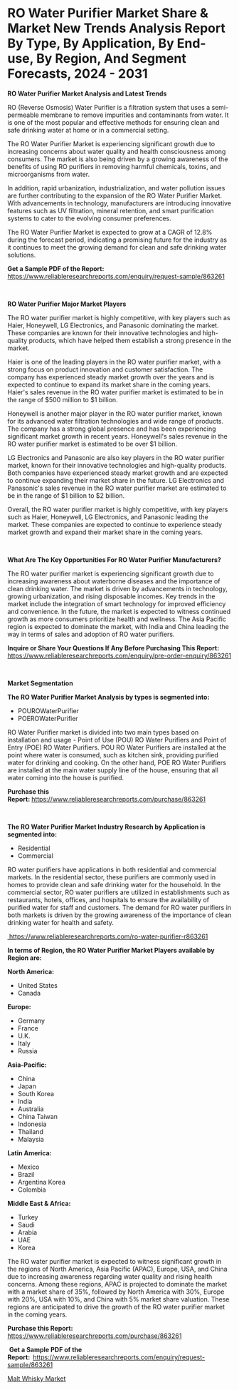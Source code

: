 <p><h1>RO Water Purifier Market Share & Market New Trends Analysis Report By Type, By Application, By End-use, By Region, And Segment Forecasts, 2024 - 2031</h1></p><p><strong>RO Water Purifier Market Analysis and Latest Trends</strong></p>
<p><p>RO (Reverse Osmosis) Water Purifier is a filtration system that uses a semi-permeable membrane to remove impurities and contaminants from water. It is one of the most popular and effective methods for ensuring clean and safe drinking water at home or in a commercial setting.</p><p>The RO Water Purifier Market is experiencing significant growth due to increasing concerns about water quality and health consciousness among consumers. The market is also being driven by a growing awareness of the benefits of using RO purifiers in removing harmful chemicals, toxins, and microorganisms from water.</p><p>In addition, rapid urbanization, industrialization, and water pollution issues are further contributing to the expansion of the RO Water Purifier Market. With advancements in technology, manufacturers are introducing innovative features such as UV filtration, mineral retention, and smart purification systems to cater to the evolving consumer preferences.</p><p>The RO Water Purifier Market is expected to grow at a CAGR of 12.8% during the forecast period, indicating a promising future for the industry as it continues to meet the growing demand for clean and safe drinking water solutions.</p></p>
<p><strong>Get a Sample PDF of the Report:&nbsp;</strong> <a href="https://www.reliableresearchreports.com/enquiry/request-sample/863261">https://www.reliableresearchreports.com/enquiry/request-sample/863261</a></p>
<p>&nbsp;</p>
<p><strong>RO Water Purifier Major Market Players</strong></p>
<p><p>The RO water purifier market is highly competitive, with key players such as Haier, Honeywell, LG Electronics, and Panasonic dominating the market. These companies are known for their innovative technologies and high-quality products, which have helped them establish a strong presence in the market.</p><p>Haier is one of the leading players in the RO water purifier market, with a strong focus on product innovation and customer satisfaction. The company has experienced steady market growth over the years and is expected to continue to expand its market share in the coming years. Haier's sales revenue in the RO water purifier market is estimated to be in the range of $500 million to $1 billion.</p><p>Honeywell is another major player in the RO water purifier market, known for its advanced water filtration technologies and wide range of products. The company has a strong global presence and has been experiencing significant market growth in recent years. Honeywell's sales revenue in the RO water purifier market is estimated to be over $1 billion.</p><p>LG Electronics and Panasonic are also key players in the RO water purifier market, known for their innovative technologies and high-quality products. Both companies have experienced steady market growth and are expected to continue expanding their market share in the future. LG Electronics and Panasonic's sales revenue in the RO water purifier market are estimated to be in the range of $1 billion to $2 billion.</p><p>Overall, the RO water purifier market is highly competitive, with key players such as Haier, Honeywell, LG Electronics, and Panasonic leading the market. These companies are expected to continue to experience steady market growth and expand their market share in the coming years.</p></p>
<p>&nbsp;</p>
<p><strong>What Are The Key Opportunities For RO Water Purifier Manufacturers?</strong></p>
<p><p>The RO water purifier market is experiencing significant growth due to increasing awareness about waterborne diseases and the importance of clean drinking water. The market is driven by advancements in technology, growing urbanization, and rising disposable incomes. Key trends in the market include the integration of smart technology for improved efficiency and convenience. In the future, the market is expected to witness continued growth as more consumers prioritize health and wellness. The Asia Pacific region is expected to dominate the market, with India and China leading the way in terms of sales and adoption of RO water purifiers.</p></p>
<p><strong>Inquire or Share Your Questions If Any Before Purchasing This Report:</strong> <a href="https://www.reliableresearchreports.com/enquiry/pre-order-enquiry/863261">https://www.reliableresearchreports.com/enquiry/pre-order-enquiry/863261</a></p>
<p>&nbsp;</p>
<p><strong>Market Segmentation</strong></p>
<p><strong>The RO Water Purifier Market Analysis by types is segmented into:</strong></p>
<p><ul><li>POUROWaterPurifier</li><li>POEROWaterPurifier</li></ul></p>
<p><p>RO Water Purifier market is divided into two main types based on installation and usage - Point of Use (POU) RO Water Purifiers and Point of Entry (POE) RO Water Purifiers. POU RO Water Purifiers are installed at the point where water is consumed, such as kitchen sink, providing purified water for drinking and cooking. On the other hand, POE RO Water Purifiers are installed at the main water supply line of the house, ensuring that all water coming into the house is purified.</p></p>
<p><strong>Purchase this Report:&nbsp;</strong><a href="https://www.reliableresearchreports.com/purchase/863261">https://www.reliableresearchreports.com/purchase/863261</a></p>
<p>&nbsp;</p>
<p><strong>The RO Water Purifier Market Industry Research by Application is segmented into:</strong></p>
<p><ul><li>Residential</li><li>Commercial</li></ul></p>
<p><p>RO water purifiers have applications in both residential and commercial markets. In the residential sector, these purifiers are commonly used in homes to provide clean and safe drinking water for the household. In the commercial sector, RO water purifiers are utilized in establishments such as restaurants, hotels, offices, and hospitals to ensure the availability of purified water for staff and customers. The demand for RO water purifiers in both markets is driven by the growing awareness of the importance of clean drinking water for health and safety.</p></p>
<p><a href="https://www.reliableresearchreports.com/ro-water-purifier-r863261">&nbsp;https://www.reliableresearchreports.com/ro-water-purifier-r863261</a></p>
<p><strong>In terms of Region, the RO Water Purifier Market Players available by Region are:</strong></p>
<p>
    <p> <strong> North America: </strong>
        <ul>
            <li>United States</li>
            <li>Canada</li>
        </ul>
        </p> 
    <p> <strong> Europe: </strong>
        <ul>
            <li>Germany</li>
            <li>France</li>
            <li>U.K.</li>
            <li>Italy</li>
            <li>Russia</li>
        </ul>
        </p> 
    <p> <strong> Asia-Pacific: </strong>
        <ul>
            <li>China</li>
            <li>Japan</li>
            <li>South Korea</li>
            <li>India</li>
            <li>Australia</li>
            <li>China Taiwan</li>
            <li>Indonesia</li>
            <li>Thailand</li>
            <li>Malaysia</li>
        </ul>
        </p> 
    <p> <strong> Latin America: </strong>
        <ul>
            <li>Mexico</li>
            <li>Brazil</li>
            <li>Argentina Korea</li>
            <li>Colombia</li>
        </ul>
        </p> 
    <p> <strong> Middle East & Africa: </strong>
        <ul>
            <li>Turkey</li>
            <li>Saudi</li>
            <li>Arabia</li>
            <li>UAE</li>
            <li>Korea</li>
        </ul>
    </p>
    </p>
<p><p>The RO water purifier market is expected to witness significant growth in the regions of North America, Asia Pacific (APAC), Europe, USA, and China due to increasing awareness regarding water quality and rising health concerns. Among these regions, APAC is projected to dominate the market with a market share of 35%, followed by North America with 30%, Europe with 20%, USA with 10%, and China with 5% market share valuation. These regions are anticipated to drive the growth of the RO water purifier market in the coming years.</p></p>
<p><strong>Purchase this Report: </strong><a href="https://www.reliableresearchreports.com/purchase/863261">https://www.reliableresearchreports.com/purchase/863261</a></p>
<p>&nbsp;<strong>Get a Sample PDF of the Report:&nbsp;&nbsp;</strong><a href="https://www.reliableresearchreports.com/enquiry/request-sample/863261">https://www.reliableresearchreports.com/enquiry/request-sample/863261</a></p>
<p><strong></strong></p>
<p><p><a href="https://github.com/CliffMedina6/Market-Research-Report-List-5/blob/main/malt-whisky-market.md">Malt Whisky Market</a></p></p>